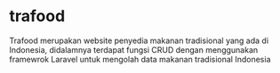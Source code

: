 # trafood
Trafood merupakan website penyedia makanan tradisional yang ada di Indonesia, didalamnya terdapat fungsi CRUD dengan menggunakan framewrok Laravel untuk mengolah data makanan tradisional Indonesia
